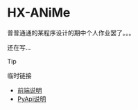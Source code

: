 # HX-ANiMe
普普通通的某程序设计的期中个人作业罢了。。。

还在写...

> [!TIP]
> 临时链接
> - [前端说明](./HX-ANiMe-Web/README.md)
> - [PyApi说明](./HX-ANiMe-PyApi/README.md)